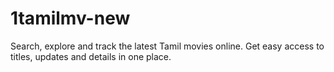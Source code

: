 # 1tamilmv-new
Search, explore and track the latest Tamil movies online. Get easy access to titles, updates and details in one place.

